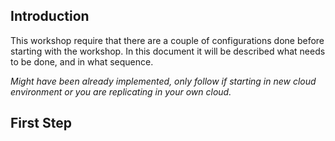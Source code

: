 [](images/200/Cloud1.png)  

## Introduction

This workshop require that there are a couple of configurations done before starting with the workshop. In this document it will be described what needs to be done, and in what sequence.

*Might have been already implemented, only follow if starting in new cloud environment or you are replicating in your own cloud.*

## First Step
